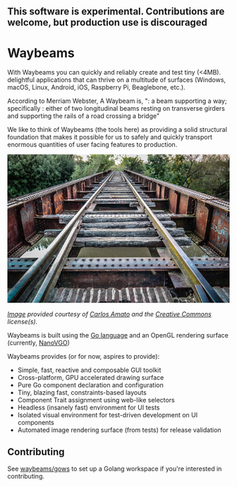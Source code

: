 
## This software is experimental. Contributions are welcome, but production use is discouraged

# Waybeams

With Waybeams you can quickly and reliably create and test tiny (<4MB). delightful applications that can thrive on a multitude of surfaces (Windows, macOS, Linux, Android, iOS, Raspberry Pi, Beaglebone, etc.).

According to Merriam Webster, A Waybeam is, ": a beam supporting a way; specifically : either of two longitudinal beams resting on transverse girders and supporting the rails of a road crossing a bridge"

We like to think of Waybeams (the tools here) as providing a solid structural foundation that makes it possible for us to safely and quickly transport enormous quantities of user facing features to production.

![Waybeams Image](media/waybeams-home.jpg)

_[Image](https://www.flickr.com/photos/charlyamato/13417543435/) provided courtesy of [Carlos Amato](https://www.flickr.com/photos/charlyamato/) and the [Creative Commons](https://creativecommons.org/licenses/by-nc-nd/2.0/) license(s)._

Waybeams is built using the [Go language](https://golang.org/) and an OpenGL rendering surface (currently, [NanoVGO](https://github.com/shibukawa/nanovgo))

Waybeams provides (or for now, aspires to provide):
* Simple, fast, reactive and composable GUI toolkit
* Cross-platform, GPU accelerated drawing surface
* Pure Go component declaration and configuration
* Tiny, blazing fast, constraints-based layouts
* Component Trait assignment using web-like selectors
* Headless (insanely fast) environment for UI tests
* Isolated visual environment for test-driven development on UI components
* Automated image rendering surface (from tests) for release validation

## Contributing

See [waybeams/gows](https://github.com/waybeams/gows) to set up a Golang workspace if you're interested in contributing.

